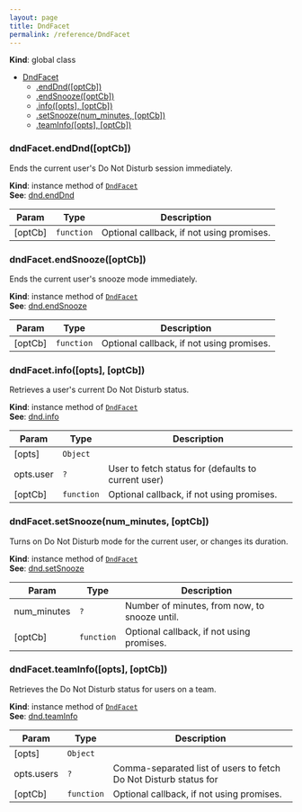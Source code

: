 ```yaml
---
layout: page
title: DndFacet
permalink: /reference/DndFacet
---
```

**Kind**: global class  

* [DndFacet](#DndFacet)
    * [.endDnd([optCb])](#DndFacet+endDnd)
    * [.endSnooze([optCb])](#DndFacet+endSnooze)
    * [.info([opts], [optCb])](#DndFacet+info)
    * [.setSnooze(num_minutes, [optCb])](#DndFacet+setSnooze)
    * [.teamInfo([opts], [optCb])](#DndFacet+teamInfo)

<a name="DndFacet+endDnd"></a>

### dndFacet.endDnd([optCb])
Ends the current user's Do Not Disturb session immediately.

**Kind**: instance method of <code>[DndFacet](#DndFacet)</code>  
**See**: [dnd.endDnd](https://api.slack.com/methods/dnd.endDnd)  

| Param | Type | Description |
| --- | --- | --- |
| [optCb] | <code>function</code> | Optional callback, if not using promises. |

<a name="DndFacet+endSnooze"></a>

### dndFacet.endSnooze([optCb])
Ends the current user's snooze mode immediately.

**Kind**: instance method of <code>[DndFacet](#DndFacet)</code>  
**See**: [dnd.endSnooze](https://api.slack.com/methods/dnd.endSnooze)  

| Param | Type | Description |
| --- | --- | --- |
| [optCb] | <code>function</code> | Optional callback, if not using promises. |

<a name="DndFacet+info"></a>

### dndFacet.info([opts], [optCb])
Retrieves a user's current Do Not Disturb status.

**Kind**: instance method of <code>[DndFacet](#DndFacet)</code>  
**See**: [dnd.info](https://api.slack.com/methods/dnd.info)  

| Param | Type | Description |
| --- | --- | --- |
| [opts] | <code>Object</code> |  |
| opts.user | <code>?</code> | User to fetch status for (defaults to current user) |
| [optCb] | <code>function</code> | Optional callback, if not using promises. |

<a name="DndFacet+setSnooze"></a>

### dndFacet.setSnooze(num_minutes, [optCb])
Turns on Do Not Disturb mode for the current user, or changes its duration.

**Kind**: instance method of <code>[DndFacet](#DndFacet)</code>  
**See**: [dnd.setSnooze](https://api.slack.com/methods/dnd.setSnooze)  

| Param | Type | Description |
| --- | --- | --- |
| num_minutes | <code>?</code> | Number of minutes, from now, to snooze until. |
| [optCb] | <code>function</code> | Optional callback, if not using promises. |

<a name="DndFacet+teamInfo"></a>

### dndFacet.teamInfo([opts], [optCb])
Retrieves the Do Not Disturb status for users on a team.

**Kind**: instance method of <code>[DndFacet](#DndFacet)</code>  
**See**: [dnd.teamInfo](https://api.slack.com/methods/dnd.teamInfo)  

| Param | Type | Description |
| --- | --- | --- |
| [opts] | <code>Object</code> |  |
| opts.users | <code>?</code> | Comma-separated list of users to fetch Do Not Disturb status for |
| [optCb] | <code>function</code> | Optional callback, if not using promises. |

